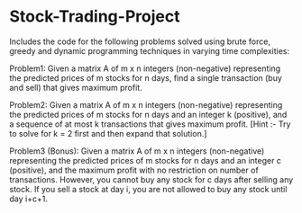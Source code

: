 # Stock-Trading-Project
Includes the code for the following problems solved using brute force, greedy and dynamic programming techniques in varying time complexities:

Problem1: Given a matrix A of m x n integers (non-negative) representing the predicted prices of m stocks for n days, find a single transaction (buy and sell) that gives maximum profit.

Problem2: Given a matrix A of m x n integers (non-negative) representing the predicted prices of m stocks for n days and an integer k (positive), and a sequence of at most k transactions that gives maximum profit. [Hint :- Try to solve for k = 2 first and then expand that solution.]

Problem3 (Bonus): Given a matrix A of m x n integers (non-negative) representing the predicted prices of m stocks for n days and an integer c (positive), and the maximum profit with no restriction on number of transactions. However, you cannot buy any stock for c days after selling any stock. If you sell a stock at day i, you are not allowed to buy any stock until day i+c+1.
